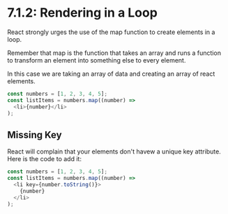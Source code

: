 # 7.1.2: Rendering in a Loop

React strongly urges the use of the map function to create elements in a loop.

Remember that map is the function that takes an array and runs a function to transform an element into something else to every element.

In this case we are taking an array of data and creating an array of react elements.

```javascript
const numbers = [1, 2, 3, 4, 5];
const listItems = numbers.map((number) =>
  <li>{number}</li>
);
```

## Missing Key

React will complain that your elements don't havew a unique key attribute. Here is the code to add it:

```javascript
const numbers = [1, 2, 3, 4, 5];
const listItems = numbers.map((number) =>
  <li key={number.toString()}>
    {number}
  </li>
);
```

